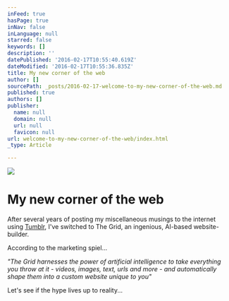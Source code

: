 ```yaml
---
inFeed: true
hasPage: true
inNav: false
inLanguage: null
starred: false
keywords: []
description: ''
datePublished: '2016-02-17T10:55:40.619Z'
dateModified: '2016-02-17T10:55:36.835Z'
title: My new corner of the web
author: []
sourcePath: _posts/2016-02-17-welcome-to-my-new-corner-of-the-web.md
published: true
authors: []
publisher:
  name: null
  domain: null
  url: null
  favicon: null
url: welcome-to-my-new-corner-of-the-web/index.html
_type: Article

---
```

![](https://the-grid-user-content.s3-us-west-2.amazonaws.com/1d50803f-7bbc-4c7d-b15d-c654e60314d4.png)

# My new corner of the web

After several years of posting my miscellaneous musings to the internet using [Tumblr][0], I've switched to The Grid, an ingenious, AI-based website-builder.

According to the marketing spiel...

_"The Grid harnesses the power of artificial intelligence to take everything you throw at it - videos, images, text, urls and more - and automatically shape them into a custom website unique to you"_

Let's see if the hype lives up to reality...

[0]: http://alanqcooper.tumblr.com/